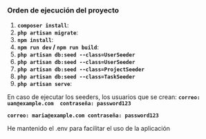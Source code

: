 
### Orden de ejecución del proyecto

1. **`composer install`**: 
2. **`php artisan migrate`**: 
3. **`npm install`**: 
4. **`npm run dev` / `npm run build`**:
5. **`php artisan db:seed --class=UserSeeder`**
6. **`php artisan db:seed --class=UserSeeder`**
7. **`php artisan db:seed --class=ProjectSeeder`**
8. **`php artisan db:seed --class=TaskSeeder`**
9.  **`php artisan serve`**: 

En caso de ejecutar los seeders, los usuarios que se crean: 
**`correo: uan@example.com  contraseña: password123`**

**`correo: maria@example.com contraseña: password123`**

He mantenido el .env para facilitar el uso de la aplicación
